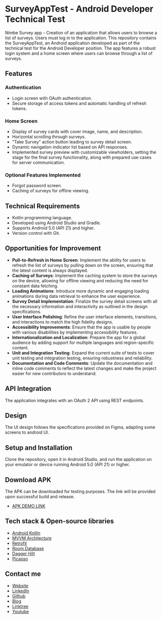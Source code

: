 # SurveyAppTest - Android Developer Technical Test
Nimbe Survey app - Creation of an application that allows users to browse a list of surveys. Users must log in to the application. 
This repository contains the SurveyAppTest, an Android application developed as part of the technical test for the Android Developer position. The app features a robust login system and a home screen where users can browse through a list of surveys.

## Features

### Authentication
- Login screen with OAuth authentication.
- Secure storage of access tokens and automatic handling of refresh tokens.

### Home Screen
- Display of survey cards with cover image, name, and description.
- Horizontal scrolling through surveys.
- "Take Survey" action button leading to survey detail screen.
- Dynamic navigation indicator list based on API responses.
- Implemented survey preview with customizable viewholders, setting the stage for the final survey functionality, along with prepared use cases for server communication.


### Optional Features Implemented
- Forgot password screen.
- Caching of surveys for offline viewing.

## Technical Requirements
- Kotlin programming language.
- Developed using Android Studio and Gradle.
- Supports Android 5.0 (API 21) and higher.
- Version control with Git.

## Opportunities for Improvement

- **Pull-to-Refresh in Home Screen**: Implement the ability for users to refresh the list of surveys by pulling down on the screen, ensuring that the latest content is always displayed.
- **Caching of Surveys**: Implement the caching system to store the surveys on the device, allowing for offline viewing and reducing the need for constant data fetching.
- **Loading Animations**: Introduce more dynamic and engaging loading animations during data retrieval to enhance the user experience.
- **Survey Detail Implementation**: Finalize the survey detail screens with all the necessary information and interactivity as outlined in the design specifications.
- **User Interface Polishing**: Refine the user interface elements, transitions, and interactions to match the high fidelity designs.
- **Accessibility Improvements**: Ensure that the app is usable by people with various disabilities by implementing accessibility features.
- **Internationalization and Localization**: Prepare the app for a global audience by adding support for multiple languages and region-specific content.
- **Unit and Integration Testing**: Expand the current suite of tests to cover unit testing and integration testing, ensuring robustness and reliability.
- **Documentation and Code Comments**: Update the documentation and inline code comments to reflect the latest changes and make the project easier for new contributors to understand.


## API Integration
The application integrates with an OAuth 2 API using REST endpoints. 

## Design
The UI design follows the specifications provided on Figma, adapting some screens to android UI.

## Setup and Installation
Clone the repository, open it in Android Studio, and run the application on your emulator or device running Android 5.0 (API 21) or higher.

## Download APK
The APK can be downloaded for testing purposes. The link will be provided upon successful build and release.

- [APK DEMO LINK](https://github.com/daviddagb2/survey_app_test/blob/master/apktest/app-debug.apk)

## Tech stack & Open-source libraries
- [Android Kotlin](https://developer.android.com/kotlin)
- [MVVM Architecture](https://developer.android.com/jetpack/guide?gclsrc=aw.ds&gclid=CjwKCAjw_ISWBhBkEiwAdqxb9up3VFjuEbls5467JIVkyOdTgg-z-_NntWqaSFgkJr5qt6EmGsb7vxoCj9kQAvD_BwE)
- [Retrofit](https://square.github.io/retrofit/)
- [Room Database](https://developer.android.com/jetpack/androidx/releases/room?gclsrc=aw.ds&gclid=CjwKCAjw_ISWBhBkEiwAdqxb9r5eN7phvDex2hZ5gGRkm1GckeBjkR8LNm3GwDU_4EC8OdDDtDxt_xoCH8QQAvD_BwE)
- [Dagger Hilt](https://dagger.dev/hilt/)
- [Picasso](https://square.github.io/picasso/)

## Contact me

- [Website](https://gonzalezblanchard.com/)
- [LinkedIn](https://www.linkedin.com/in/davidgb2021/)
- [Github](https://github.com/daviddagb2)
- [Blog](https://blanchardspace.wordpress.com/)
- [Linktree](https://linktr.ee/davidgb77)
- [Youtube](https://www.youtube.com/@developergb)

